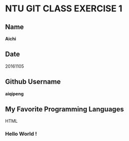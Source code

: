 # NTU GIT CLASS EXERCISE 1

## Name
**Aichi**
## Date
20161105
## Github Username
**aiqipeng**
## My Favorite Programming Languages
HTML

### Hello World !